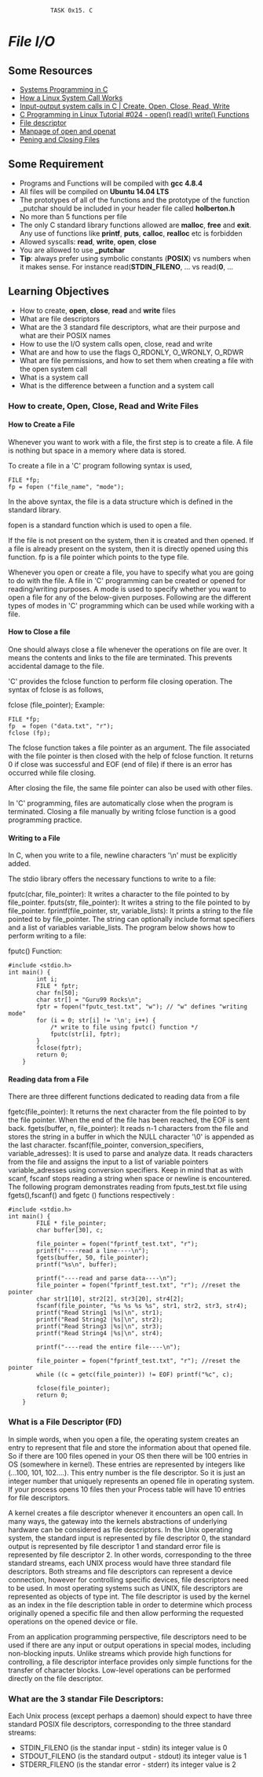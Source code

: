 				TASK 0x15. C

# *File I/O*


## Some Resources
 
 * [Systems Programming in C](https://www.cs.cmu.edu/~guna/15-123S11/Lectures/Lecture24.pdf)
 * [How a Linux System Call Works](https://www.youtube.com/watch?v=FkIWDAtVIUM)
 * [Input-output system calls in C | Create, Open, Close, Read, Write](https://www.geeksforgeeks.org/input-output-system-calls-c-create-open-close-read-write/) 
 * [C Programming in Linux Tutorial #024 - open() read() write() Functions](https://www.youtube.com/watch?v=dP3N8g7h8gY)
 * [File descriptor](https://en.wikipedia.org/wiki/File_descriptor)
 * [Manpage of open and openat](http://manpages.ubuntu.com/manpages/trusty/man2/openat.2freebsd.html)
* [Pening and Closing Files](https://www.aquaphoenix.com/ref/gnu_c_library/libc_129.html)

## Some Requirement

* Programs and Functions will be compiled with **gcc 4.8.4**
* All files will be compiled on **Ubuntu 14.04 LTS**
* The prototypes of all of the functions and the prototype of the function _putchar should be included in your header file called **holberton.h**
*  No more than 5 functions per file
* The only C standard library functions allowed are **malloc**, **free** and **exit**. Any use of functions like **printf**, **puts**, **calloc**, **realloc** etc is forbidden
* Allowed syscalls: **read**, **write**, **open**, **close**
* You are allowed to use **_putchar**
* **Tip**: always prefer using symbolic constants (**POSIX**) vs numbers when it makes sense. For instance read(**STDIN_FILENO**, ... vs read(**0**, ...

## Learning Objectives

* How to create, **open**, **close**, **read** and **write** files
* What are file descriptors
* What are the 3 standard file descriptors, what are their purpose and what are their POSIX names
* How to use the I/O system calls open, close, read and write
* What are and how to use the flags O_RDONLY, O_WRONLY, O_RDWR
* What are file permissions, and how to set them when creating a file with the open system call
* What is a system call
* What is the difference between a function and a system call  

### How to create, Open, Close, Read and Write Files

#### How to Create a File

Whenever you want to work with a file, the first step is to create a file. A file is nothing but space in a memory where data is stored.

To create a file in a 'C' program following syntax is used,
~~~
FILE *fp;
fp = fopen ("file_name", "mode");
~~~
In the above syntax, the file is a data structure which is defined in the standard library.

fopen is a standard function which is used to open a file.

If the file is not present on the system, then it is created and then opened.
If a file is already present on the system, then it is directly opened using this function.
fp is a file pointer which points to the type file.

Whenever you open or create a file, you have to specify what you are going to do with the file. A file in 'C' programming can be created or opened for reading/writing purposes. A mode is used to specify whether you want to open a file for any of the below-given purposes. Following are the different types of modes in 'C' programming which can be used while working with a file.

#### How to Close a file

One should always close a file whenever the operations on file are over. It means the contents and links to the file are terminated. This prevents accidental damage to the file.

'C' provides the fclose function to perform file closing operation. The syntax of fclose is as follows,

fclose (file_pointer);
Example:
~~~
FILE *fp;
fp  = fopen ("data.txt", "r");
fclose (fp);
~~~
The fclose function takes a file pointer as an argument. The file associated with the file pointer is then closed with the help of fclose function. It returns 0 if close was successful and EOF (end of file) if there is an error has occurred while file closing.

After closing the file, the same file pointer can also be used with other files.

In 'C' programming, files are automatically close when the program is terminated. Closing a file manually by writing fclose function is a good programming practice.

#### Writing to a File


In C, when you write to a file, newline characters '\n' must be explicitly added.

The stdio library offers the necessary functions to write to a file:

fputc(char, file_pointer): It writes a character to the file pointed to by file_pointer.
fputs(str, file_pointer): It writes a string to the file pointed to by file_pointer.
fprintf(file_pointer, str, variable_lists): It prints a string to the file pointed to by file_pointer. The string can optionally include format specifiers and a list of variables variable_lists.
The program below shows how to perform writing to a file:

fputc() Function:
~~~
#include <stdio.h>
int main() {
        int i;
        FILE * fptr;
        char fn[50];
        char str[] = "Guru99 Rocks\n";
        fptr = fopen("fputc_test.txt", "w"); // "w" defines "writing mode"
        for (i = 0; str[i] != '\n'; i++) {
            /* write to file using fputc() function */
            fputc(str[i], fptr);
        }
        fclose(fptr);
        return 0;
    }
~~~

#### Reading data from a File

There are three different functions dedicated to reading data from a file

fgetc(file_pointer): It returns the next character from the file pointed to by the file pointer. When the end of the file has been reached, the EOF is sent back.
fgets(buffer, n, file_pointer): It reads n-1 characters from the file and stores the string in a buffer in which the NULL character '\0' is appended as the last character.
fscanf(file_pointer, conversion_specifiers, variable_adresses): It is used to parse and analyze data. It reads characters from the file and assigns the input to a list of variable pointers variable_adresses using conversion specifiers. Keep in mind that as with scanf, fscanf stops reading a string when space or newline is encountered.
The following program demonstrates reading from fputs_test.txt file using fgets(),fscanf() and fgetc () functions respectively :

~~~
#include <stdio.h>
int main() {
        FILE * file_pointer;
        char buffer[30], c;

        file_pointer = fopen("fprintf_test.txt", "r");
        printf("----read a line----\n");
        fgets(buffer, 50, file_pointer);
        printf("%s\n", buffer);

        printf("----read and parse data----\n");
        file_pointer = fopen("fprintf_test.txt", "r"); //reset the pointer
        char str1[10], str2[2], str3[20], str4[2];
        fscanf(file_pointer, "%s %s %s %s", str1, str2, str3, str4);
        printf("Read String1 |%s|\n", str1);
        printf("Read String2 |%s|\n", str2);
        printf("Read String3 |%s|\n", str3);
        printf("Read String4 |%s|\n", str4);

        printf("----read the entire file----\n");

        file_pointer = fopen("fprintf_test.txt", "r"); //reset the pointer
        while ((c = getc(file_pointer)) != EOF) printf("%c", c);

        fclose(file_pointer);
        return 0;
    }
~~~


### What is a File Descriptor (FD)

In simple words, when you open a file, the operating system creates an entry to represent that file and store the information about that opened file. So if there are 100 files opened in your OS then there will be 100 entries in OS (somewhere in kernel). These entries are represented by integers like (...100, 101, 102....). This entry number is the file descriptor. So it is just an integer number that uniquely represents an opened file in operating system. If your process opens 10 files then your Process table will have 10 entries for file descriptors.

A kernel creates a file descriptor whenever it encounters an open call. In many ways, the gateway into the kernels abstractions of underlying hardware can be considered as file descriptors. In the Unix operating system, the standard input is represented by file descriptor 0, the standard output is represented by file descriptor 1 and standard error file is represented by file descriptor 2. In other words, corresponding to the three standard streams, each UNIX process would have three standard file descriptors. Both streams and file descriptors can represent a device connection, however for controlling specific devices, file descriptors need to be used. In most operating systems such as UNIX, file descriptors are represented as objects of type int. The file descriptor is used by the kernel as an index in the file description table in order to determine which process originally opened a specific file and then allow performing the requested operations on the opened device or file.

From an application programming perspective, file descriptors need to be used if there are any input or output operations in special modes, including non-blocking inputs. Unlike streams which provide high functions for controlling, a file descriptor interface provides only simple functions for the transfer of character blocks. Low-level operations can be performed directly on the file descriptor.

### What are the 3 standar File Descriptors: 

Each Unix process (except perhaps a daemon) should expect to have three standard POSIX file descriptors, corresponding to the three standard streams:

* STDIN_FILENO (is the standar input - stdin) its integer value is 0
* STDOUT_FILENO (is the standard output - stdout) its integer value is 1
* STDERR_FILENO (is the standar error - stderr) its integer value is 2


